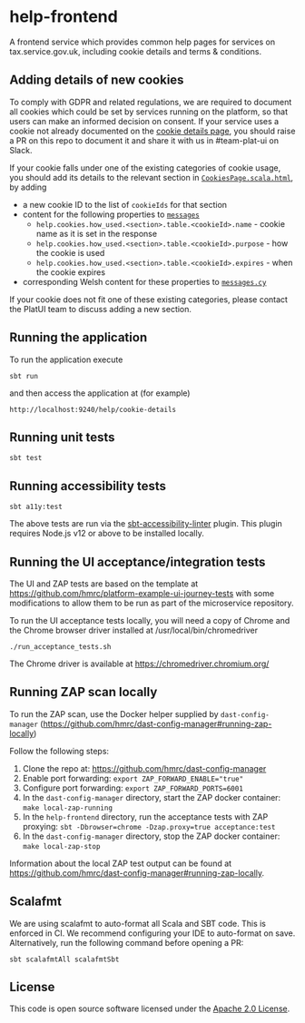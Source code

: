 help-frontend
=============

A frontend service which provides common help pages for services on tax.service.gov.uk,
including cookie details and terms & conditions.

## Adding details of new cookies
To comply with GDPR and related regulations, we are required to document all cookies which
could be set by services running on the platform, so that users can make an informed decision on consent.
If your service uses a cookie not already documented on the [cookie details page](https://www.tax.service.gov.uk/help/cookie-details),
you should raise a PR on this repo to document it and share it with us in #team-plat-ui on Slack.

If your cookie falls under one of the existing categories of cookie usage,
you should add its details to the relevant section in [`CookiesPage.scala.html`](app/uk/gov/hmrc/helpfrontend/views/CookiesPage.scala.html),
by adding
* a new cookie ID to the list of `cookieIds` for that section
* content for the following properties to [`messages`](conf/messages)
  * `help.cookies.how_used.<section>.table.<cookieId>.name` - cookie name as it is set in the response
  * `help.cookies.how_used.<section>.table.<cookieId>.purpose` - how the cookie is used
  * `help.cookies.how_used.<section>.table.<cookieId>.expires` - when the cookie expires
* corresponding Welsh content for these properties to [`messages.cy`](conf/messages.cy)

If your cookie does not fit one of these existing categories, please contact the PlatUI team to discuss adding a new section.

## Running the application

To run the application execute
```
sbt run
```

and then access the application at (for example)
```
http://localhost:9240/help/cookie-details
```

## Running unit tests

```
sbt test
```

## Running accessibility tests

```
sbt a11y:test
```

The above tests are run via the
[sbt-accessibility-linter](https://www.github.com/hmrc/sbt-accessibility-linter)
plugin. This plugin requires Node.js v12 or above to be installed locally.

## Running the UI acceptance/integration tests

The UI and ZAP tests are based on the template at https://github.com/hmrc/platform-example-ui-journey-tests
with some modifications to allow them to be run as part of the microservice
repository.

To run the UI acceptance tests locally, you will need a copy of Chrome
and the Chrome browser driver installed at /usr/local/bin/chromedriver
```
./run_acceptance_tests.sh
```

The Chrome driver is available at https://chromedriver.chromium.org/

## Running ZAP scan locally

To run the ZAP scan, use the Docker helper supplied by `dast-config-manager` (https://github.com/hmrc/dast-config-manager#running-zap-locally)

Follow the following steps:
1. Clone the repo at: https://github.com/hmrc/dast-config-manager
2. Enable port forwarding: `export ZAP_FORWARD_ENABLE="true"`
3. Configure port forwarding: `export ZAP_FORWARD_PORTS=6001`
4. In the `dast-config-manager` directory, start the ZAP docker container: `make local-zap-running`
5. In the `help-frontend` directory, run the acceptance tests with ZAP proxying: `sbt -Dbrowser=chrome -Dzap.proxy=true acceptance:test`
6. In the `dast-config-manager` directory, stop the ZAP docker container: `make local-zap-stop`

Information about the local ZAP test output can be found at https://github.com/hmrc/dast-config-manager#running-zap-locally.

## Scalafmt

We are using scalafmt to auto-format all Scala and SBT code. This is enforced in CI. We recommend
 configuring your IDE to auto-format on save. Alternatively, run the following command before opening a PR:
```
sbt scalafmtAll scalafmtSbt
```

## License ##

This code is open source software licensed under the [Apache 2.0 License]("http://www.apache.org/licenses/LICENSE-2.0.html").

